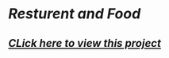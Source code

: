 # ***Resturent and Food***
## ***[CLick here to view this project](https://pramdevgan.github.io/resturent-and-food/)***
